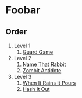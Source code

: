 # Foobar

## Order
1. Level 1
    1. [Guard Game](https://github.com/jwoos/foobar/tree/master/guardgame)
2. Level 2
    1. [Name That Rabbit](https://github.com/jwoos/foobar/tree/master/namethatrabbit)
    2. [Zombit Antidote](https://github.com/jwoos/foobar/tree/master/zombitantidote)
3. Level 3
    1. [When It Rains It Pours](https://github.com/jwoos/foobar/tree/master/whenitrainsitpours)
    2. [Hash It Out](https://github.com/jwoos/foobar/tree/master/hashitout)
